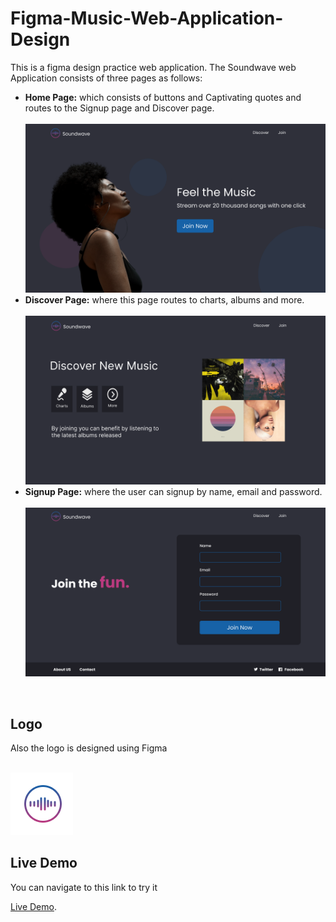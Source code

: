 # Figma-Music-Web-Application-Design
This is a figma design practice web application. The Soundwave web Application consists of three pages as follows:
<br>
- **Home Page:** which consists of buttons and Captivating quotes and routes to the Signup page and Discover page.<br><br>
  ![HomePage](Home%20Page.png)
- **Discover Page:** where this page routes to charts, albums and more.<br><br>
  ![discover](Details.png)
- **Signup Page:** where the user can signup by name, email and password.<br><br>
  ![signup](sign%20up.png)
  
<br>

## Logo
Also the logo is designed using Figma<br><br>
                                       
![logo](Logo.png)

## Live Demo
You can navigate to  this link to try it

[Live Demo](https://www.figma.com/proto/UXjQVAg3ZYFbSQSg6BJil2/Untitled?type=design&node-id=3-2&t=jiCfkaXghfTgwhb9-1&scaling=contain&page-id=0%3A1&starting-point-node-id=3%3A2&mode=design).
